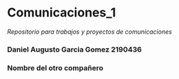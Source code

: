 # Comunicaciones_1
_Repositorio para trabajos y proyectos de comunicaciones_
### Daniel Augusto Garcia Gomez 2190436
### Nombre del otro compañero

